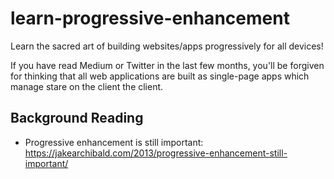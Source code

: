 # learn-progressive-enhancement

Learn the sacred art of building websites/apps progressively for all devices!

If you have read Medium or Twitter in the last few months,
you'll be forgiven for thinking that all web applications are built
as single-page apps which manage stare on the client the client.

## Background Reading

+ Progressive enhancement is still important:
https://jakearchibald.com/2013/progressive-enhancement-still-important/
